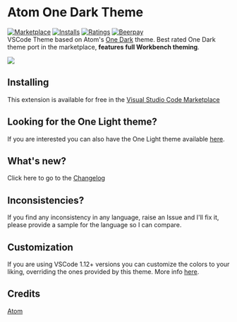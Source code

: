 # Atom One Dark Theme

[![Marketplace](https://vsmarketplacebadge.apphb.com/version/akamud.vscode-theme-onedark.svg)](https://marketplace.visualstudio.com/items/akamud.vscode-theme-onedark) [![Installs](https://vsmarketplacebadge.apphb.com/installs/akamud.vscode-theme-onedark.svg)](https://marketplace.visualstudio.com/items/akamud.vscode-theme-onedark) [![Ratings](https://vsmarketplacebadge.apphb.com/rating-short/akamud.vscode-theme-onedark.svg)](https://marketplace.visualstudio.com/items/akamud.vscode-theme-onedark)
[![Beerpay](https://img.shields.io/beerpay/akamud/vscode-theme-onedark.svg)](https://beerpay.io/akamud/vscode-theme-onedark)  
VSCode Theme based on Atom's [One Dark](https://github.com/atom/one-dark-syntax) theme. Best rated One Dark theme port in the marketplace, **features full Workbench theming**.

![](https://raw.githubusercontent.com/akamud/vscode-theme-onedark/master/screenshots/preview.png)

## Installing

This extension is available for free in the [Visual Studio Code Marketplace](https://marketplace.visualstudio.com/items/akamud.vscode-theme-onedark)  

## Looking for the One Light theme?

If you are interested you can also have the One Light theme available [here](https://github.com/akamud/vscode-theme-onelight).

## What's new?

Click here to go to the [Changelog](https://github.com/akamud/vscode-theme-onedark/blob/master/CHANGELOG.md)

## Inconsistencies?

If you find any inconsistency in any language, raise an Issue and I'll fix it, please provide a sample for the language so I can compare. 

## Customization

If you are using VSCode 1.12+ versions you can customize the colors to your liking, overriding the ones provided by this theme. More info [here](https://code.visualstudio.com/docs/getstarted/theme-color-reference).

## Credits

[Atom](https://github.com/atom)